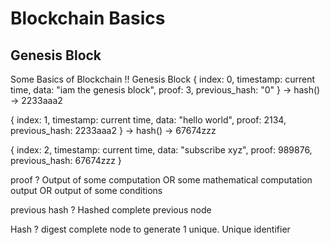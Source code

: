 # Blockchain Basics
## Genesis Block
Some Basics of Blockchain !!
Genesis Block
{
    index: 0,
    timestamp: current time,
    data: "iam the genesis block",
    proof: 3,
    previous_hash: "0"
} -> hash() -> 2233aaa2

{
    index: 1,
    timestamp: current time,
    data: "hello world",
    proof: 2134,
    previous_hash: 2233aaa2
} -> hash() -> 67674zzz

{
    index: 2,
    timestamp: current time,
    data: "subscribe xyz",
    proof: 989876,
    previous_hash: 67674zzz
}

proof ?
Output of some computation OR some mathematical computation output OR output of some conditions

previous hash ?
Hashed complete previous node 

Hash ?
digest complete node to generate 1 unique. Unique identifier
